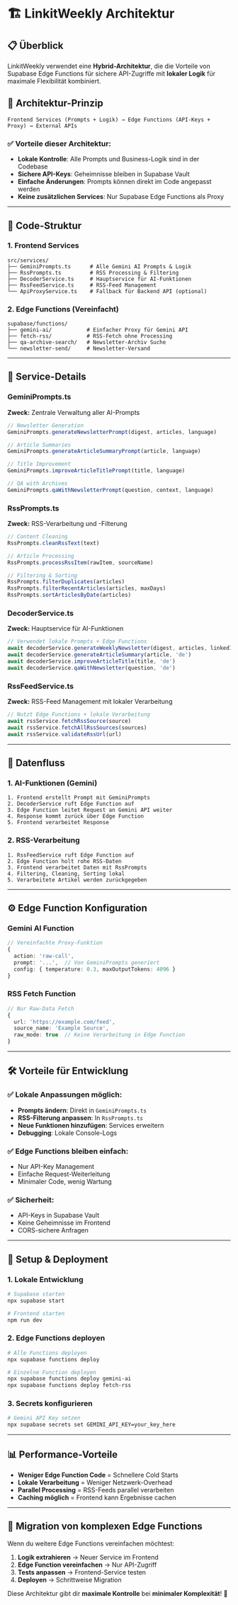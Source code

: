 # 🏗️ LinkitWeekly Architektur

## 📋 **Überblick**

LinkitWeekly verwendet eine **Hybrid-Architektur**, die die Vorteile von Supabase Edge Functions für sichere API-Zugriffe mit **lokaler Logik** für maximale Flexibilität kombiniert.

## 🔧 **Architektur-Prinzip**

```
Frontend Services (Prompts + Logik) → Edge Functions (API-Keys + Proxy) → External APIs
```

### ✅ **Vorteile dieser Architektur:**
- **Lokale Kontrolle**: Alle Prompts und Business-Logik sind in der Codebase
- **Sichere API-Keys**: Geheimnisse bleiben in Supabase Vault
- **Einfache Änderungen**: Prompts können direkt im Code angepasst werden
- **Keine zusätzlichen Services**: Nur Supabase Edge Functions als Proxy

---

## 📁 **Code-Struktur**

### **1. Frontend Services**
```
src/services/
├── GeminiPrompts.ts      # Alle Gemini AI Prompts & Logik
├── RssPrompts.ts         # RSS Processing & Filtering
├── DecoderService.ts     # Hauptservice für AI-Funktionen
├── RssFeedService.ts     # RSS-Feed Management
└── ApiProxyService.ts    # Fallback für Backend API (optional)
```

### **2. Edge Functions (Vereinfacht)**
```
supabase/functions/
├── gemini-ai/           # Einfacher Proxy für Gemini API
├── fetch-rss/           # RSS-Fetch ohne Processing
├── qa-archive-search/   # Newsletter-Archiv Suche
└── newsletter-send/     # Newsletter-Versand
```

---

## 🎯 **Service-Details**

### **GeminiPrompts.ts**
**Zweck:** Zentrale Verwaltung aller AI-Prompts
```typescript
// Newsletter Generation
GeminiPrompts.generateNewsletterPrompt(digest, articles, language)

// Article Summaries  
GeminiPrompts.generateArticleSummaryPrompt(article, language)

// Title Improvement
GeminiPrompts.improveArticleTitlePrompt(title, language)

// QA with Archives
GeminiPrompts.qaWithNewsletterPrompt(question, context, language)
```

### **RssPrompts.ts** 
**Zweck:** RSS-Verarbeitung und -Filterung
```typescript
// Content Cleaning
RssPrompts.cleanRssText(text)

// Article Processing
RssPrompts.processRssItem(rawItem, sourceName)

// Filtering & Sorting
RssPrompts.filterDuplicates(articles)
RssPrompts.filterRecentArticles(articles, maxDays)
RssPrompts.sortArticlesByDate(articles)
```

### **DecoderService.ts**
**Zweck:** Hauptservice für AI-Funktionen
```typescript
// Verwendet lokale Prompts + Edge Functions
await decoderService.generateWeeklyNewsletter(digest, articles, linkedIn, 'de')
await decoderService.generateArticleSummary(article, 'de')
await decoderService.improveArticleTitle(title, 'de')
await decoderService.qaWithNewsletter(question, 'de')
```

### **RssFeedService.ts**
**Zweck:** RSS-Feed Management mit lokaler Verarbeitung
```typescript
// Nutzt Edge Functions + lokale Verarbeitung
await rssService.fetchRssSource(source)
await rssService.fetchAllRssSources(sources)
await rssService.validateRssUrl(url)
```

---

## 🔄 **Datenfluss**

### **1. AI-Funktionen (Gemini)**
```
1. Frontend erstellt Prompt mit GeminiPrompts
2. DecoderService ruft Edge Function auf
3. Edge Function leitet Request an Gemini API weiter
4. Response kommt zurück über Edge Function
5. Frontend verarbeitet Response
```

### **2. RSS-Verarbeitung**
```
1. RssFeedService ruft Edge Function auf
2. Edge Function holt rohe RSS-Daten
3. Frontend verarbeitet Daten mit RssPrompts
4. Filtering, Cleaning, Sorting lokal
5. Verarbeitete Artikel werden zurückgegeben
```

---

## ⚙️ **Edge Function Konfiguration**

### **Gemini AI Function**
```typescript
// Vereinfachte Proxy-Funktion
{
  action: 'raw-call',
  prompt: '...',  // Von GeminiPrompts generiert
  config: { temperature: 0.3, maxOutputTokens: 4096 }
}
```

### **RSS Fetch Function**
```typescript
// Nur Raw-Data Fetch
{
  url: 'https://example.com/feed',
  source_name: 'Example Source',
  raw_mode: true  // Keine Verarbeitung in Edge Function
}
```

---

## 🛠️ **Vorteile für Entwicklung**

### ✅ **Lokale Anpassungen möglich:**
- **Prompts ändern**: Direkt in `GeminiPrompts.ts`
- **RSS-Filterung anpassen**: In `RssPrompts.ts`
- **Neue Funktionen hinzufügen**: Services erweitern
- **Debugging**: Lokale Console-Logs

### ✅ **Edge Functions bleiben einfach:**
- Nur API-Key Management
- Einfache Request-Weiterleitung
- Minimaler Code, wenig Wartung

### ✅ **Sicherheit:**
- API-Keys in Supabase Vault
- Keine Geheimnisse im Frontend
- CORS-sichere Anfragen

---

## 🔧 **Setup & Deployment**

### **1. Lokale Entwicklung**
```bash
# Supabase starten
npx supabase start

# Frontend starten  
npm run dev
```

### **2. Edge Functions deployen**
```bash
# Alle Functions deployen
npx supabase functions deploy

# Einzelne Function deployen
npx supabase functions deploy gemini-ai
npx supabase functions deploy fetch-rss
```

### **3. Secrets konfigurieren**
```bash
# Gemini API Key setzen
npx supabase secrets set GEMINI_API_KEY=your_key_here
```

---

## 📊 **Performance-Vorteile**

- **Weniger Edge Function Code** = Schnellere Cold Starts
- **Lokale Verarbeitung** = Weniger Netzwerk-Overhead  
- **Parallel Processing** = RSS-Feeds parallel verarbeiten
- **Caching möglich** = Frontend kann Ergebnisse cachen

---

## 🚀 **Migration von komplexen Edge Functions**

Wenn du weitere Edge Functions vereinfachen möchtest:

1. **Logik extrahieren** → Neuer Service im Frontend
2. **Edge Function vereinfachen** → Nur API-Zugriff
3. **Tests anpassen** → Frontend-Service testen
4. **Deployen** → Schrittweise Migration

Diese Architektur gibt dir **maximale Kontrolle** bei **minimaler Komplexität**! 🎯 